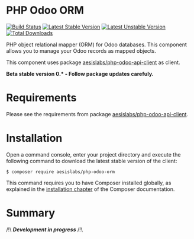 PHP Odoo ORM
============

[![Build Status](https://travis-ci.org/Aesislabs/php-odoo-orm.svg?branch=master)](https://travis-ci.org/Aesislabs/php-odoo-orm) [![Latest Stable Version](https://poser.pugx.org/aesislabs/php-odoo-orm/v/stable)](https://packagist.org/packages/aesislabs/php-odoo-orm) [![Latest Unstable Version](https://poser.pugx.org/aesislabs/php-odoo-orm/v/unstable)](https://packagist.org/packages/aesislabs/php-odoo-orm) [![Total Downloads](https://poser.pugx.org/aesislabs/php-odoo-orm/downloads)](https://packagist.org/packages/aesislabs/php-odoo-orm)

PHP object relational mapper (ORM) for Odoo databases. 
This component allows you to manage your Odoo records as mapped objects.

This component uses package 
[aesislabs/php-odoo-api-client](https://github.com/Aesislabs/php-odoo-api-client) as client.

**Beta stable version 0.\* - Follow package updates carefuly.**

Requirements
============

Please see the requirements from package [aesislabs/php-odoo-api-client](https://github.com/Aesislabs/php-odoo-api-client).

Installation
============

Open a command console, enter your project directory and execute the
following command to download the latest stable version of the client:

```console
$ composer require aesislabs/php-odoo-orm
```

This command requires you to have Composer installed globally, as explained
in the [installation chapter](https://getcomposer.org/doc/00-intro.md)
of the Composer documentation.

Summary
=======

/!\ ***Development in progress*** /!\